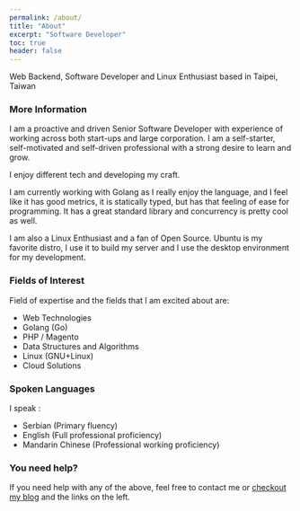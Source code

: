 ```yaml
---
permalink: /about/
title: "About"
excerpt: "Software Developer"
toc: true
header: false
---
```


Web Backend, Software Developer and Linux Enthusiast based in Taipei, Taiwan

### More Information

I am a proactive and driven Senior Software Developer with experience of working across both start-ups and large corporation. I am a self-starter, self-motivated and self-driven professional with a strong desire to learn and grow.

I enjoy different tech and developing my craft.

I am currently working with Golang as I really enjoy the language, and I feel like it has good metrics, it is statically typed, but has that feeling of ease for programming. It has a great standard library and concurrency is pretty cool as well.

I am also a Linux Enthusiast and a fan of Open Source.  Ubuntu is my favorite distro, I use it to build my server and I use the desktop environment for my development.

### Fields of Interest

Field of expertise and the fields that I am excited about are:

* Web Technologies
* Golang (Go)
* PHP / Magento
* Data Structures and Algorithms
* Linux (GNU+Linux)
* Cloud Solutions

### Spoken Languages

I speak :

* Serbian (Primary fluency)
* English (Full professional proficiency)
* Mandarin Chinese (Professional working proficiency)

### You need help?

If you need help with any of the above, feel free to contact me or  [checkout my blog](/blog/) and the links on the left.

